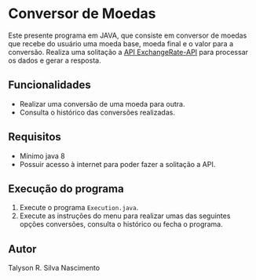 # Conversor de Moedas
Este presente programa em JAVA, que consiste em conversor de moedas que recebe do usuário uma moeda base, moeda final
e o valor para a conversão. Realiza uma solitação a [API ExchangeRate-API](https://www.exchangerate-api.com/) para processar os dados e
gerar a resposta.

## Funcionalidades
- Realizar uma conversão de uma moeda para outra.
- Consulta o histórico das conversões realizadas.

## Requisitos
- Mínimo java 8
- Possuir acesso à internet para poder fazer a solitação a API.

## Execução do programa

1. Execute o programa `Execution.java`.
2. Execute as instruções do menu para realizar umas das seguintes opções conversões, consulta o histórico ou fecha o programa.

## Autor

Talyson R. Silva Nascimento

